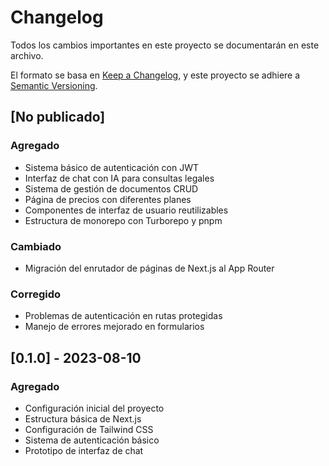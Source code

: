# Changelog

Todos los cambios importantes en este proyecto se documentarán en este archivo.

El formato se basa en [Keep a Changelog](https://keepachangelog.com/es-ES/1.0.0/),
y este proyecto se adhiere a [Semantic Versioning](https://semver.org/spec/v2.0.0.html).

## [No publicado]

### Agregado
- Sistema básico de autenticación con JWT
- Interfaz de chat con IA para consultas legales
- Sistema de gestión de documentos CRUD
- Página de precios con diferentes planes
- Componentes de interfaz de usuario reutilizables
- Estructura de monorepo con Turborepo y pnpm

### Cambiado
- Migración del enrutador de páginas de Next.js al App Router

### Corregido
- Problemas de autenticación en rutas protegidas
- Manejo de errores mejorado en formularios

## [0.1.0] - 2023-08-10

### Agregado
- Configuración inicial del proyecto
- Estructura básica de Next.js
- Configuración de Tailwind CSS
- Sistema de autenticación básico
- Prototipo de interfaz de chat
